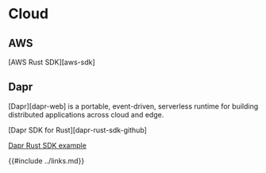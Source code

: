 # Cloud

## AWS

[AWS Rust SDK][aws-sdk]

## Dapr

[Dapr][dapr-web] is a portable, event-driven, serverless runtime for building distributed applications across cloud and edge.

[Dapr SDK for Rust][dapr-rust-sdk-github]

[Dapr Rust SDK example]( https://github.com/dapr/rust-sdk/tree/master/examples )

{{#include ../links.md}}
